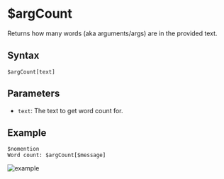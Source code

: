# $argCount
Returns how many words (aka arguments/args) are in the provided text.

## Syntax
```
$argCount[text]
```

## Parameters
- `text`: The text to get word count for.

## Example
```
$nomention
Word count: $argCount[$message]
```
![example](https://user-images.githubusercontent.com/113303649/209949842-5d62e612-e521-44cf-a5f6-9f226446f58f.png)
